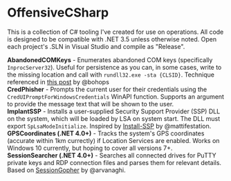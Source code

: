 # OffensiveCSharp
This is a collection of C# tooling I've created for use on operations. All code is designed to be compatible with .NET 3.5 unless otherwise noted. Open each project's .SLN in Visual Studio and compile as "Release".

**AbandonedCOMKeys** - Enumerates abandoned COM keys (specifically `InprocServer32`). Useful for persistence as you can, in some cases, write to the missing location and call with `rundll32.exe -sta {CLSID}`. Technique referenced in [this post](https://bohops.com/2018/06/28/abusing-com-registry-structure-clsid-localserver32-inprocserver32/) by @bohops  
**CredPhisher** - Prompts the current user for their credentials using the `CredUIPromptForWindowsCredentials` WinAPI function. Supports an argument to provide the message text that will be shown to the user.  
**ImplantSSP** - Installs a user-supplied Security Support Provider (SSP) DLL on the system, which will be loaded by LSA on system start.  The DLL must export `SpLsaModeInitialize`. Inspired by [Install-SSP](https://powersploit.readthedocs.io/en/latest/Persistence/Install-SSP/) by @mattifestation.  
**GPSCoordinates (.NET 4.0+)** - Tracks the system's GPS coordinates (accurate within 1km currectly) if Location Services are enabled. Works on Windows 10 currently, but hoping to cover all versions 7+.  
**SessionSearcher (.NET 4.0+)** - Searches all connected drives for PuTTY private keys and RDP connection files and parses them for relevant details. Based on [SessionGopher](https://github.com/Arvanaghi/SessionGopher) by @arvanaghi.  
